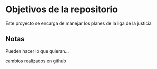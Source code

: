 # Objetivos de la repositorio

Este proyecto se encarga de manejar los planes de la liga de la justicia


## Notas
Pueden hacer lo que quieran...

cambios realizados en github


